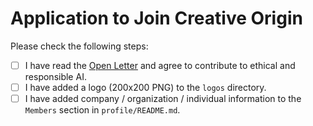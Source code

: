 # Application to Join Creative Origin

Please check the following steps:

- [ ] I have read the [Open Letter](./profile/README.md) and agree to contribute to ethical and responsible AI.
- [ ] I have added a logo (200x200 PNG) to the `logos` directory.
- [ ] I have added company / organization / individual information to the `Members` section in `profile/README.md`.